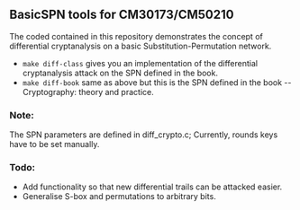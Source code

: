 ## BasicSPN tools for CM30173/CM50210

The coded contained in this repository demonstrates the concept of differential cryptanalysis on a basic Substitution-Permutation network.

* `make diff-class` gives you an implementation of the differential cryptanalysis attack on the SPN defined in the book.
* `make diff-book` same as above but this is the SPN defined in the book  -- Cryptography: theory and practice.

### Note:

The SPN parameters are defined in diff_crypto.c; Currently, rounds keys have to be set manually.

### Todo: 

* Add functionality so that new differential trails can be attacked easier.
* Generalise S-box and permutations to arbitrary bits.
